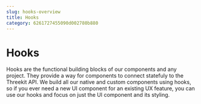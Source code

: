 ```yaml
---
slug: hooks-overview
title: Hooks
category: 6261727455090d002780b880
---
```


# Hooks

Hooks are the functional building blocks of our components and any project. They provide a way for components to connect statefuly to the Threekit API. We build all our native and custom components using hooks, so if you ever need a new UI component for an existing UX feature, you can use our hooks and focus on just the UI component and its styling.

